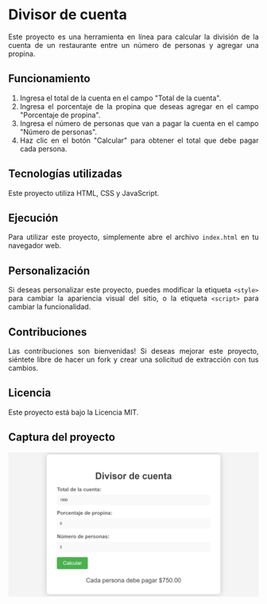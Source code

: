 <div align="justify">

# Divisor de cuenta

Este proyecto es una herramienta en línea para calcular la división de la cuenta de un restaurante entre un número de personas y agregar una propina.

## Funcionamiento

1. Ingresa el total de la cuenta en el campo "Total de la cuenta".
2. Ingresa el porcentaje de la propina que deseas agregar en el campo "Porcentaje de propina".
3. Ingresa el número de personas que van a pagar la cuenta en el campo "Número de personas".
4. Haz clic en el botón "Calcular" para obtener el total que debe pagar cada persona.

## Tecnologías utilizadas

Este proyecto utiliza HTML, CSS y JavaScript.

## Ejecución

Para utilizar este proyecto, simplemente abre el archivo `index.html` en tu navegador web.

## Personalización

Si deseas personalizar este proyecto, puedes modificar la etiqueta `<style>` para cambiar la apariencia visual del sitio, o  la etiqueta `<script>` para cambiar la funcionalidad.

## Contribuciones

Las contribuciones son bienvenidas! Si deseas mejorar este proyecto, siéntete libre de hacer un fork y crear una solicitud de extracción con tus cambios.

## Licencia

Este proyecto está bajo la Licencia MIT.

## Captura del proyecto

![Captura del proyecto](SS.png)
  
  </div>
